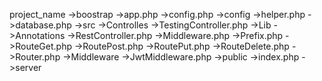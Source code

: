 project_name
    ->boostrap
        ->app.php
        ->config.php
    ->config
        ->helper.php
        ->database.php
    ->src
        ->Controlles
            ->TestingController.php
        ->Lib
            ->Annotations
                ->RestController.php
                ->Middleware.php
                ->Prefix.php
                ->RouteGet.php
                ->RoutePost.php
                ->RoutePut.php
                ->RouteDelete.php
            ->Router.php
        ->Middleware
            ->JwtMiddleware.php
    ->public
        ->index.php
    ->server